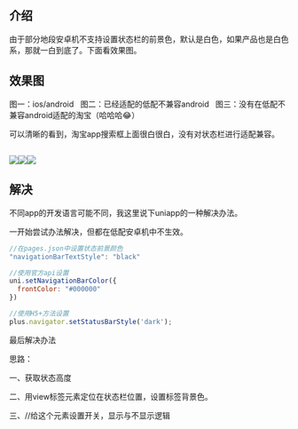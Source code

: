  ## 介绍

由于部分地段安卓机不支持设置状态栏的前景色，默认是白色，如果产品也是白色系，那就一白到底了。下面看效果图。

 ## 效果图

图一：ios/android   图二：已经适配的低配不兼容android   图三：没有在低配不兼容android适配的淘宝（哈哈哈😂）

可以清晰的看到，淘宝app搜索框上面很白很白，没有对状态栏进行适配兼容。

 ## ![](https://p3-juejin.byteimg.com/tos-cn-i-k3u1fbpfcp/31a888fac78a4af5ad727b83a579c171~tplv-k3u1fbpfcp-zoom-1.image)![](https://p3-juejin.byteimg.com/tos-cn-i-k3u1fbpfcp/2160523bd61a4978acc0d4c374b64061~tplv-k3u1fbpfcp-zoom-1.image)![](https://p3-juejin.byteimg.com/tos-cn-i-k3u1fbpfcp/05b6fc750bc9492e85aadae6a9648cca~tplv-k3u1fbpfcp-zoom-1.image)

 ##

 ## 解决

不同app的开发语言可能不同，我这里说下uniapp的一种解决办法。

一开始尝试办法解决，但都在低配安卓机中不生效。

```js
//在pages.json中设置状态前景颜色
"navigationBarTextStyle": "black"

//使用官方api设置
uni.setNavigationBarColor({
  frontColor: "#000000"
})

//使用H5+方法设置
plus.navigator.setStatusBarStyle('dark');
```

最后解决办法

思路：

一、获取状态高度

二、用view标签元素定位在状态栏位置，设置标签背景色。

三、//给这个元素设置开关，显示与不显示逻辑